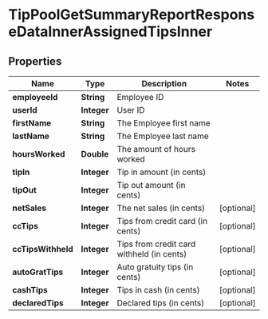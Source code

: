 

# TipPoolGetSummaryReportResponseDataInnerAssignedTipsInner


## Properties

| Name | Type | Description | Notes |
|------------ | ------------- | ------------- | -------------|
|**employeeId** | **String** | Employee ID |  |
|**userId** | **Integer** | User ID |  |
|**firstName** | **String** | The Employee first name |  |
|**lastName** | **String** | The Employee last name |  |
|**hoursWorked** | **Double** | The amount of hours worked |  |
|**tipIn** | **Integer** | Tip in amount (in cents) |  |
|**tipOut** | **Integer** | Tip out amount (in cents) |  |
|**netSales** | **Integer** | The net sales (in cents) |  [optional] |
|**ccTips** | **Integer** | Tips from credit card (in cents) |  [optional] |
|**ccTipsWithheld** | **Integer** | Tips from credit card withheld (in cents) |  [optional] |
|**autoGratTips** | **Integer** | Auto gratuity tips (in cents) |  [optional] |
|**cashTips** | **Integer** | Tips in cash (in cents) |  [optional] |
|**declaredTips** | **Integer** | Declared tips (in cents) |  [optional] |



